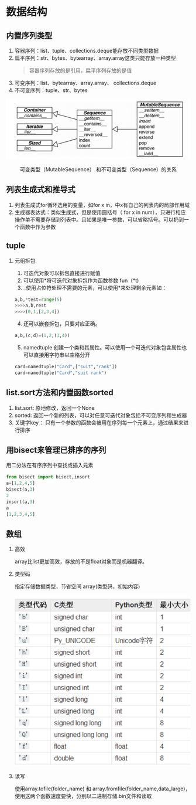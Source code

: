 # 数据结构
## 内置序列类型
1. 容器序列：list、tuple、collections.deque能存放不同类型数据
2. 扁平序列：str、bytes、bytearray、array.array这类只能存放一种类型
   > 容器序列存放的是引用，扁平序列存放的是值
3. 可变序列：list、bytearray、array.array、 collections.deque
4. 不可变序列：tuple、str、bytes
   
![](images/2022-03-24-15-29-27.png)
<center>可变类型（MutableSequence） 和不可变类型（Sequence）的关系</center>

## 列表生成式和推导式

1. 列表生成式for循环选用的变量，如for x in，中x有自己的列表内的局部作用域
2. 生成器表达式：类似生成式，但是使用圆括号（ for x in num），只进行相应操作单不需要存储到列表中。且如果是唯一参数，可以省略括号。可以扔到一个函数中作为参数

## tuple
1. 元组拆包
   1. 可迭代对象可以拆包直接进行赋值
   2. 可以使用\*将可迭代对象拆包作为函数参数 fun（*t)
   3. _使用占位符处理不需要的元素，可以使用*来处理剩余元素如：
    ```python
    a,b,*test=range(5)
    >>>>a,b,rest
    >>>>(0,1,[2,3,4])
    ````
    4. 还可以嵌套拆包，只要对应正确。
   
    ```python
    a,b,(c,d)=(1,2,(3,4))
    ```
    5. namedtuple 创建一个类和其属性。可以使用一个可迭代对象包含属性也可以直接用字符串以空格分开
   ```python
   card=namedtuple("Card",["suit","rank"])
   card=namedtuple("Card","suit rank")
   ```
## list.sort方法和内置函数sorted
1. list.sort:
   原地修改，返回一个None
2. sorted:
   返回一个新的列表，可以对任意可迭代对象包括不可变序列和生成器
3. 关键字key：
   只有一个参数的函数会被用在序列每一个元素上，通过结果来进行排序

## 用bisect来管理已排序的序列
用二分法在有序序列中查找或插入元素
```python
from bisect import bisect,insort
a=[1,2,4,5]
bisect(a,3)
2
insort(a,3)
a
[1,2,3,4,5]
```
## 数组
1. 高效
   
   array比list更加高效，存放的不是float对象而是机器翻译。
2. 类型码
   
   指定存储数据类型，节省空间 array(类型码，初始内容)
   
   ![](images/2022-03-25-16-19-04.png)
3. 读写
   
   使用array.tofile(folder_name) 和 array.fromfile(folder_name,data_large)，使用这两个函数速度要快，分别以二进制存储.bin文件和读取

